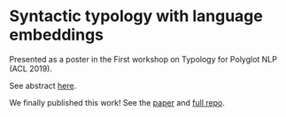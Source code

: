 # Syntactic typology with language embeddings

Presented as a poster in the First workshop on Typology for Polyglot NLP (ACL 2019).

See abstract [here](https://typology-and-nlp.github.io/papers/7.pdf).

We finally published this work! See the [paper](https://aclanthology.org/2021.acl-long.560.pdf) and [full repo](https://github.com/DianDYu/language_embeddings).
